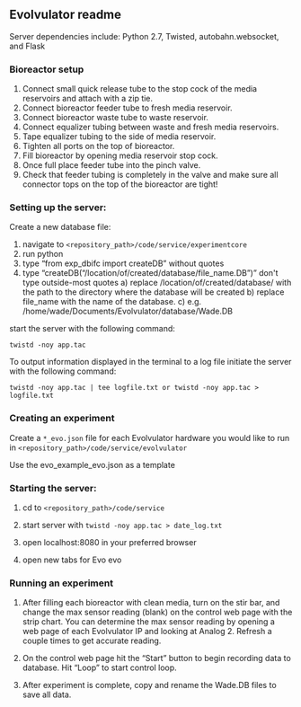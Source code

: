 ## Evolvulator readme

Server dependencies include: Python 2.7, Twisted, autobahn.websocket, and Flask


### Bioreactor setup

1. Connect small quick release tube to the stop cock of the media reservoirs and attach with a zip tie.
2. Connect bioreactor feeder tube to fresh media reservoir.
3. Connect bioreactor waste tube to waste reservoir.
4. Connect equalizer tubing between waste and fresh media reservoirs.
5. Tape equalizer tubing to the side of media reservoir.
6. Tighten all ports on the top of bioreactor.
7. Fill bioreactor by opening media reservoir stop cock.
8. Once full place feeder tube into the pinch valve.
9. Check that feeder tubing is completely in the valve and make sure all connector tops on the top of the bioreactor are tight!


### Setting up the server:

Create a new database file:

1. navigate to `<repository_path>/code/service/experimentcore`
2. run python
3. type “from exp_dbifc import createDB” without quotes
4. type “createDB(“/location/of/created/database/file_name.DB”)” don't type outside-most quotes
a) replace /location/of/created/database/ with the path to the directory where the database will be created
b) replace file_name with the name of the database.
c) e.g. /home/wade/Documents/Evolvulator/database/Wade.DB

start the server with the following command:

    twistd -noy app.tac

To output information displayed in the terminal to a log file initiate the server with the following command:

    twistd -noy app.tac | tee logfile.txt or twistd -noy app.tac > logfile.txt


### Creating an experiment

Create a `*_evo.json` file for each Evolvulator hardware you would like to run in
`<repository_path>/code/service/evolvulator`

Use the evo_example_evo.json as a template

### Starting the server:

1. cd to `<repository_path>/code/service`

2. start server with `twistd -noy app.tac > date_log.txt`

3. open localhost:8080 in your preferred browser

4. open new tabs for Evo evo


### Running an experiment

1. After filling each bioreactor with clean media, turn on the stir bar, and change the max sensor reading (blank) on the control web page with the strip chart.  You can determine the max sensor reading by opening a web page of each Evolvulator IP and looking at Analog 2.  Refresh a couple times to get accurate reading.

2. On the control web page hit the “Start” button to begin recording data to database.  Hit “Loop” to start control loop.

3. After experiment is complete, copy and rename the Wade.DB files to save all data.

